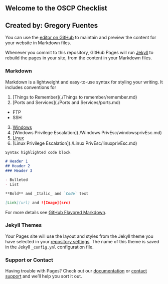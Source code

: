 ## Welcome to the OSCP Checklist
## Created by: Gregory Fuentes

You can use the [editor on GitHub](https://github.com/Gfuen/Checklist/edit/gh-pages/index.md) to maintain and preview the content for your website in Markdown files.

Whenever you commit to this repository, GitHub Pages will run [Jekyll](https://jekyllrb.com/) to rebuild the pages in your site, from the content in your Markdown files.

### Markdown

Markdown is a lightweight and easy-to-use syntax for styling your writing. It includes conventions for

1. [Things to Remember](./Things to remember/remember.md)
2. [Ports and Services](./Ports and Services/ports.md)
  - FTP
  - SSH
3. [Windows](./Windows/windows.md)
4. [Windows Privilege Escalation](./Windows PrivEsc/windowsprivEsc.md)
5. [Linux](./Linux/linux.md)
6. [Linux Privilege Escalation](./Linux PrivEsc/linuxprivEsc.md)

```markdown
Syntax highlighted code block

# Header 1
## Header 2
### Header 3

- Bulleted
- List

**Bold** and _Italic_ and `Code` text

[Link](url) and ![Image](src)
```

For more details see [GitHub Flavored Markdown](https://guides.github.com/features/mastering-markdown/).

### Jekyll Themes

Your Pages site will use the layout and styles from the Jekyll theme you have selected in your [repository settings](https://github.com/Gfuen/Checklist/settings). The name of this theme is saved in the Jekyll `_config.yml` configuration file.

### Support or Contact

Having trouble with Pages? Check out our [documentation](https://docs.github.com/categories/github-pages-basics/) or [contact support](https://github.com/contact) and we’ll help you sort it out.
